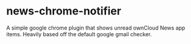 news-chrome-notifier
====================

A simple google chrome plugin that shows unread ownCloud News app items. Heavily based off the default google gmail checker.
